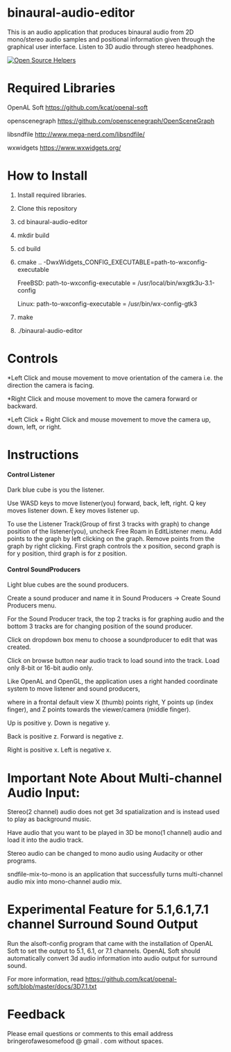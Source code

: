 # binaural-audio-editor
This is an audio application that produces binaural audio from 2D mono/stereo audio samples and positional information given through the graphical user interface. Listen to 3D audio through stereo headphones.

[![Open Source Helpers](https://www.codetriage.com/adct-the-experimenter/binaural-audio-editor/badges/users.svg)](https://www.codetriage.com/adct-the-experimenter/binaural-audio-editor)

# Required Libraries
OpenAL Soft https://github.com/kcat/openal-soft

openscenegraph https://github.com/openscenegraph/OpenSceneGraph

libsndfile http://www.mega-nerd.com/libsndfile/

wxwidgets https://www.wxwidgets.org/


# How to Install

1. Install required libraries.
2. Clone this repository
3. cd binaural-audio-editor
4. mkdir build
5. cd build
6. cmake .. -DwxWidgets_CONFIG_EXECUTABLE=path-to-wxconfig-executable
    
    FreeBSD: path-to-wxconfig-executable = /usr/local/bin/wxgtk3u-3.1-config
    
    Linux: path-to-wxconfig-executable = /usr/bin/wx-config-gtk3
7. make
8. ./binaural-audio-editor

# Controls

  *Left Click and mouse movement to move orientation of the camera i.e. the direction the camera is facing.
  
  *Right Click and mouse movement to move the camera forward or backward.
  
  *Left Click + Right Click and mouse movement to move the camera up, down, left, or right.

# Instructions

  #### Control Listener
  
  Dark blue cube is you the listener. 
  
  Use WASD keys to move listener(you) forward, back, left, right. Q key moves listener down. E key moves listener up.
  
  To use the Listener Track(Group of first 3 tracks with graph) to change position of the listener(you), uncheck Free Roam in EditListener menu. 
  Add points to the graph by left clicking on the graph. Remove points from the graph by right clicking.
  First graph controls the x position, second graph is for y position, third graph is for z position.
  
  
  
  #### Control SoundProducers
  
  Light blue cubes are the sound producers.
  
  Create a sound producer and name it in Sound Producers -> Create Sound Producers menu.
  
  For the Sound Producer track, the top 2 tracks is for graphing audio and the bottom 3 tracks are for changing position of the sound producer.
  
  Click on dropdown box menu to choose a soundproducer to edit that was created.
  
  Click on browse button near audio track to load sound into the track. Load only 8-bit or 16-bit audio only.
  
  Like OpenAL and OpenGL, the application uses a right handed coordinate system to move listener and sound producers, 
  
  where in a frontal default view X (thumb) points right,  Y points up (index finger), and Z points towards the viewer/camera (middle finger). 
  
  Up is positive y. Down is negative y.
  
  Back is positive z. Forward is negative z.
  
  Right is positive x. Left is negative x.

# Important Note About Multi-channel Audio Input:
Stereo(2 channel) audio does not get 3d spatialization and is instead used to play as background music.

Have audio that you want to be played in 3D be mono(1 channel) audio
and load it into the audio track.

Stereo audio can be changed to mono audio using Audacity or other programs.

sndfile-mix-to-mono is an application that successfully turns multi-channel audio mix into mono-channel audio mix.

  
# Experimental Feature for 5.1,6.1,7.1 channel Surround Sound Output
Run the alsoft-config program that came with the installation of OpenAL Soft to
set the output to 5.1, 6.1, or 7.1 channels.
OpenAL Soft should automatically convert 3d audio information into audio output for surround sound.

For more information, read https://github.com/kcat/openal-soft/blob/master/docs/3D7.1.txt 

# Feedback 
Please email questions or comments to this email address bringerofawesomefood @ gmail . com without spaces.
